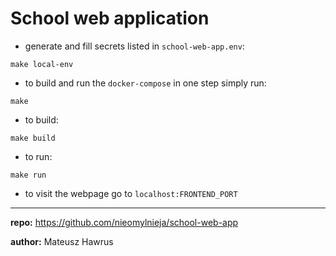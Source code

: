 # School web application

- generate and fill secrets listed in `school-web-app.env`:

```
make local-env
```

- to build and run the `docker-compose` in one step simply run:

```
make
```

- to build:

```
make build
```

- to run:

```
make run
```

- to visit the webpage go to `localhost:FRONTEND_PORT`

---

**repo:** https://github.com/nieomylnieja/school-web-app

**author:** Mateusz Hawrus